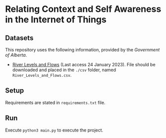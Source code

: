 # Relating Context and Self Awareness in the Internet of Things

## Datasets

This repository uses the following information, provided by the _Government of Alberta_.

- [River Levels and Flows](https://data.calgary.ca/Environment/River-Levels-and-Flows/5fdg-ifgr)
  (Last access 24 January 2023). File should be downloaded and placed in the `./csv` folder,
  named `River_Levels_and_Flows.csv`.

## Setup

Requirements are stated in `requirements.txt` file.

## Run

Execute `python3 main.py` to execute the project.